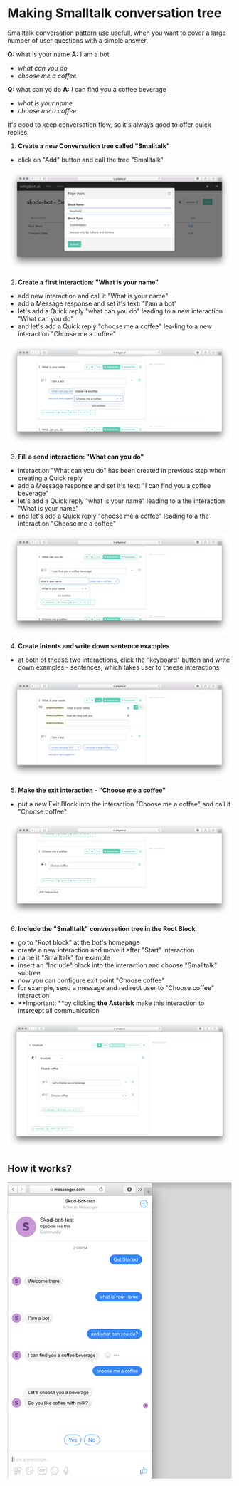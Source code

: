 # Making Smalltalk conversation tree

Smalltalk conversation pattern use usefull, when you want to cover a large number of user questions with a simple answer.

**Q:** what is your name
**A:** I'am a bot
  - *what can you do*
  - *choose me a coffee*

**Q:** what can yo do
**A:** I can find you a coffee beverage
  - *what is your name*
  - *choose me a coffee*

It's good to keep conversation flow, so it's always good to offer quick replies.

1. **Create a new Conversation tree called "Smalltalk"**

  - click on "Add" button and call the tree "Smalltalk"

  ![add smalltalk](./addSmalltalk.png)

2. **Create a first interaction: "What is your name"**

  - add new interaction and call it "What is your name"
  - add a Message response and set it's text: "I'am a bot"
  - let's add a Quick reply "what can you do" leading to a new interaction "What can you do"
  - and let's add a Quick reply "choose me a coffee" leading to a new interaction "Choose me a coffee"

  ![what is your name](./whatIsYourName.png)


3. **Fill a send interaction: "What can you do"**

  - interaction "What can you do" has been created in previous step when creating a Quick reply
  - add a Message response and set it's text: "I can find you a coffee beverage"
  - let's add a Quick reply "what is your name" leading to a the interaction "What is your name"
  - and let's add a Quick reply "choose me a coffee" leading to a the interaction "Choose me a coffee"

  ![what can you do](./whatCanYouDo.png)

4. **Create Intents and write down sentence examples**

  - at both of theese two interactions, click the "keyboard" button and write down examples - sentences, which takes user to theese interactions

  ![what can you do](./aiSentences.png)

5. **Make the exit interaction - "Choose me a coffee"**

  - put a new Exit Block into the interaction "Choose me a coffee" and call it "Choose coffee"

  ![exit point](./chooseCoffeeExit.png)

6. **Include the "Smalltalk" conversation tree in the Root Block**

  - go to "Root block" at the bot's homepage
  - create a new interaction and move it after "Start" interaction
  - name it "Smalltalk" for example
  - insert an "Include" block into the interaction and choose "Smalltalk" subtree
  - now you can configure exit point "Choose coffee"
  - for example, send a message and redirect user to "Choose coffee" interaction
  - **Important: **by clicking **the Asterisk** make this interaction to intercept all communication

  ![set state](./includeSmalltalkBlock.png)

## How it works?

![how the smalltalk works](./smalltalkHow.png)